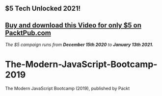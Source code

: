 ## $5 Tech Unlocked 2021!
[Buy and download this Video for only $5 on PacktPub.com](https://www.packtpub.com/product/the-modern-javascript-bootcamp-2019-video/9781838983734)
-----
*The $5 campaign         runs from __December 15th 2020__ to __January 13th 2021.__*

# The-Modern-JavaScript-Bootcamp-2019
The Modern JavaScript Bootcamp (2019), published by Packt
